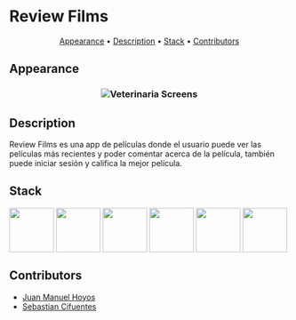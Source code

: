 # Review Films
<p align="center">
    <a href="#appearance">Appearance</a> &bull;
    <a href="#description">Description</a> &bull;
    <a href="#stack">Stack</a> &bull;
    <a href="#contributors">Contributors</a>
</p>

## Appearance

<h3 align="center">
  <img src="https://user-images.githubusercontent.com/64670953/177239285-65b681e3-804d-486e-9bbe-fac76055974d.jpg" alt="Veterinaria Screens" />
</h3>

## Description
Review Films es una app de películas donde el usuario puede ver las películas más recientes y poder comentar acerca de la película, también puede iniciar sesión y califica la mejor película.

## Stack
<div>
        <img align=top
            src="https://user-images.githubusercontent.com/64670953/177218329-b19669ec-6de3-402c-959e-e71f283e9e5c.svg"
            alt="" width="80" height="80">
        <img align=top
            src="https://user-images.githubusercontent.com/64670953/177239856-eea0d7c3-f25f-46f8-afff-b19cebe4fb1f.svg"
            alt="" width="80" height="80">
        <img align=top
            src="https://user-images.githubusercontent.com/64670953/177239888-21148b09-4ab6-417d-be29-6cac294e19f5.svg"
            alt="" width="80" height="80">
        <img align=top
            src="https://user-images.githubusercontent.com/64670953/177218510-1abd1b80-4f8f-4747-bed1-686a615a951a.svg"
            alt="" width="80" height="80">
        <img align=top
            src="https://user-images.githubusercontent.com/64670953/177219374-5e35286a-40ac-42ff-b78a-9d52e0e87f8d.svg"
            alt="" width="80" height="80">
        <img align=top
            src="https://user-images.githubusercontent.com/64670953/177219384-4e73a831-312a-40da-8cea-b9c1ca1421ab.svg"
            alt="" width="80" height="80">
<div>


## Contributors
- [Juan Manuel Hoyos](https://github.com/juanhcode)
- [Sebastian Cifuentes](https://github.com/SpecTr03)
